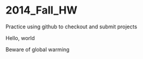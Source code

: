 2014_Fall_HW
============

Practice using github to checkout and submit projects

Hello, world

Beware of global warming